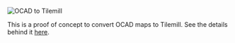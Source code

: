 ![OCAD to Tilemill](https://s3-us-west-2.amazonaws.com/grafa-images/ocad-tilemill.png)

This is a proof of concept to convert OCAD maps to Tilemill. See the details behind it <a href="http://blog.grafa.co/post/orienteering-maps-in-tilemill">here</a>.